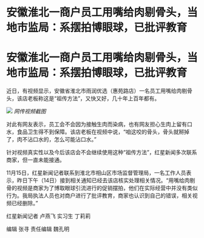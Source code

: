 # 安徽淮北一商户员工用嘴给肉剔骨头，当地市监局：系摆拍博眼球，已批评教育

# 安徽淮北一商户员工用嘴给肉剔骨头，当地市监局：系摆拍博眼球，已批评教育

近日，有视频显示，安徽省淮北市雨润优选（惠苑路店）一名员工用嘴给肉剔骨头，该店老板称这是“祖传方法”，又快又好，几十年上百年都有。

![](https://inews.gtimg.com/om_bt/OScOvtguL3vPCPSojX53ifIHIKOuz6bTORqTfpEjPlwkoAA/1000)
_网传视频截图_

对此有网友表示，员工会不会因为接触生肉而染病，也有网友担心生肉上留有口水，食品卫生得不到保障。该店老板在视频中说，“咱这咬的骨头，骨头就掰掉了，肉不沾口水的，怎么可能沾口水。”

针对视频真实性以及今后该店会不会继续使用这种“祖传方法”，红星新闻多次联系商家，但一直未能接通。

11月15日，红星新闻记者联系到淮北市相山区市场监督管理局，一名工作人员表示，昨日下午（14日）接到相关通知已经去该店核实处理相关情况。“用嘴给肉剔骨的视频是商家为了博取眼球引流进行的促销摆拍，他们在实际经营中并没有类似行为。我局执法人员也对商户进行了批评教育，商家也认识到自己的错误，相关视频已经删除。”

红星新闻记者 卢燕飞 实习生 丁莉莉

编辑 张寻 责任编辑 魏孔明

